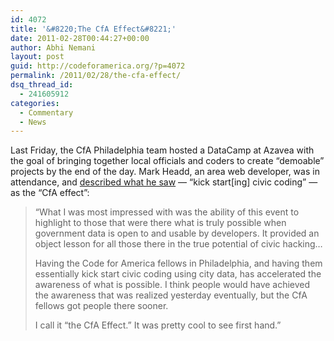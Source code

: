 ```yaml
---
id: 4072
title: '&#8220;The CfA Effect&#8221;'
date: 2011-02-28T00:44:27+00:00
author: Abhi Nemani
layout: post
guid: http://codeforamerica.org/?p=4072
permalink: /2011/02/28/the-cfa-effect/
dsq_thread_id:
  - 241605912
categories:
  - Commentary
  - News
---
```

[<img src="http://codeforamerica.org/wp-content/uploads/2011/02/247948611-300x224.jpg" alt="" title="247948611" class="alignright size-medium wp-image-4073" />](http://codeforamerica.org/wp-content/uploads/2011/02/247948611.jpeg)Last Friday, the CfA Philadelphia team hosted a DataCamp at Azavea with the goal of bringing together local officials and coders to create “demoable” projects by the end of the day. Mark Headd, an area web developer, was in attendance, and [described what he saw](http://www.voiceingov.org/blog/?p=2262) &#8212; &#8220;kick start[ing] civic coding&#8221; &#8212; as the &#8220;CfA effect&#8221;:

> &#8220;What I was most impressed with was the ability of this event to highlight to those that were there what is truly possible when government data is open to and usable by developers. It provided an object lesson for all those there in the true potential of civic hacking&#8230;
> 
> Having the Code for America fellows in Philadelphia, and having them essentially kick start civic coding using city data, has accelerated the awareness of what is possible. I think people would have achieved the awareness that was realized yesterday eventually, but the CfA fellows got people there sooner.
> 
> I call it “the CfA Effect.” It was pretty cool to see first hand.&#8221;